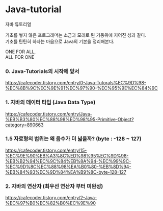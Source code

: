 # Java-tutorial
자바 튜토리얼

기초를 쌓지 않은 프로그래머는 소금과 모래로 된 기둥위에 지어진 성과 같다.  
기초를 탄탄히 하자는 마음으로 Java의 기본을 정리해본다.

ONE FOR ALL,  
ALL FOR ONE  

### 0. Java-Tutorials의 시작에 앞서
https://cafecoder.tistory.com/entry/0-Java-Tutorals%EC%9D%98-%EC%8B%9C%EC%9E%91%EC%97%90-%EC%95%9E%EC%84%9C

### 1. 자바의 데이터 타입 (Java Data Type)  
https://cafecoder.tistory.com/entry/Java-%EB%B3%80%EC%88%98%ED%98%95-Primitive-Object?category=890663

### 1.5 자료형의 범위는 왜 음수가 더 넓을까? (byte : -128 ~ 127)
https://cafecoder.tistory.com/entry/15-%EC%9E%90%EB%A3%8C%ED%98%95%EC%9D%98-%EB%B2%94%EC%9C%84%EB%8A%94-%EC%99%9C-%EC%9D%8C%EC%88%98%EA%B0%80-%EB%8D%94-%EB%84%93%EC%9D%84%EA%B9%8C-byte-128-127

### 2. 자바의 연산자 (최우선 연산자 부터 미완성)
https://cafecoder.tistory.com/entry/2-Java-%EC%97%B0%EC%82%B0%EC%9E%90

